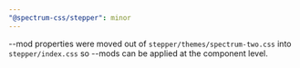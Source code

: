 ```yaml
---
"@spectrum-css/stepper": minor
---
```


--mod properties were moved out of `stepper/themes/spectrum-two.css` into `stepper/index.css` so --mods can be applied at the component level.

